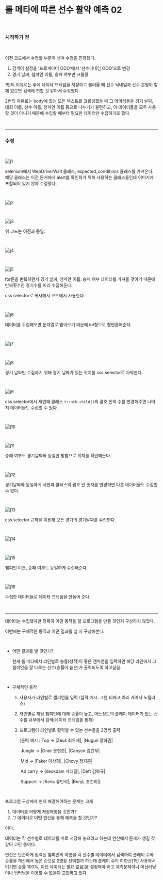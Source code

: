 # 롤 메타에 따른 선수 활약 예측 02

<br>

### 시작하기 전

<br>

이전 코드에서 수정할 부분이 생겨 수정을 진행했다.

1. 검색어 설정을 '프로게이머 OOO'에서 '선수닉네임 OOO'으로 변경
2. 경기 날짜, 챔피언 이름, 승패 여부만 크롤링

1번의 이유로는 후에 데이터 프레임을 저장하고 불러올 때 선수 닉네임과 선수 본명이 함께 있으면 검색에 편할 것 같아서 수정했다.

2번의 이유로는 body에 있는 모든 텍스트를 크롤링했을 때 그 데이터들을 경기 날짜, 대회 이름, 선수 이름, 챔피언 이름 등으로 나누기가 불편하고, 이 데이터들을 모두 사용할 것이 아니기 때문에 수집할 때부터 필요한 데이터만 수집하기로 했다.

<br>

---

### 수정

<br>

![j1](https://github.com/Cheolyong-Kim/TIL/blob/master/%EC%8B%A4%EC%8A%B5/%EB%A1%A4%20%EB%A9%94%ED%83%80%EC%97%90%20%EB%94%B0%EB%A5%B8%20%EC%84%A0%EC%88%98%20%ED%99%9C%EC%95%BD%20%EC%98%88%EC%B8%A1/image%202/j1.png?raw=true)

selenium에서 WebDriverWait 클래스, expected_conditions 클래스를 가져온다. 해당 클래스는 이전 문서에서 alert를 확인하기 위해 사용하는 클래스들인데 이미지에 포함되어 있지 않아 수정했다.

<br>

![j2](https://github.com/Cheolyong-Kim/TIL/blob/master/%EC%8B%A4%EC%8A%B5/%EB%A1%A4%20%EB%A9%94%ED%83%80%EC%97%90%20%EB%94%B0%EB%A5%B8%20%EC%84%A0%EC%88%98%20%ED%99%9C%EC%95%BD%20%EC%98%88%EC%B8%A1/image%202/j2.png?raw=true)

<br>

![j3](https://github.com/Cheolyong-Kim/TIL/blob/master/%EC%8B%A4%EC%8A%B5/%EB%A1%A4%20%EB%A9%94%ED%83%80%EC%97%90%20%EB%94%B0%EB%A5%B8%20%EC%84%A0%EC%88%98%20%ED%99%9C%EC%95%BD%20%EC%98%88%EC%B8%A1/image%202/j3.png?raw=true)

위 코드는 이전과 동일.

<br>

![j4](https://github.com/Cheolyong-Kim/TIL/blob/master/%EC%8B%A4%EC%8A%B5/%EB%A1%A4%20%EB%A9%94%ED%83%80%EC%97%90%20%EB%94%B0%EB%A5%B8%20%EC%84%A0%EC%88%98%20%ED%99%9C%EC%95%BD%20%EC%98%88%EC%B8%A1/image%202/j4.png?raw=true)

<br>

![j5](https://github.com/Cheolyong-Kim/TIL/blob/master/%EC%8B%A4%EC%8A%B5/%EB%A1%A4%20%EB%A9%94%ED%83%80%EC%97%90%20%EB%94%B0%EB%A5%B8%20%EC%84%A0%EC%88%98%20%ED%99%9C%EC%95%BD%20%EC%98%88%EC%B8%A1/image%202/j5.png?raw=true)

for문을 반복하면서 경기 날짜, 챔피언 이름, 승패 여부 데이터를 가져올 것이기 때문에 반복횟수인 경기수를 미리 수집해둔다.

css selector로 복사해서 코드에서 사용한다.

<br>

![j6](https://github.com/Cheolyong-Kim/TIL/blob/master/%EC%8B%A4%EC%8A%B5/%EB%A1%A4%20%EB%A9%94%ED%83%80%EC%97%90%20%EB%94%B0%EB%A5%B8%20%EC%84%A0%EC%88%98%20%ED%99%9C%EC%95%BD%20%EC%98%88%EC%B8%A1/image%202/j6.png?raw=true)

데이터를 수집해오면 문자열로 받아오기 때문에 int형으로 형변환해준다.

<br>

![j7](https://github.com/Cheolyong-Kim/TIL/blob/master/%EC%8B%A4%EC%8A%B5/%EB%A1%A4%20%EB%A9%94%ED%83%80%EC%97%90%20%EB%94%B0%EB%A5%B8%20%EC%84%A0%EC%88%98%20%ED%99%9C%EC%95%BD%20%EC%98%88%EC%B8%A1/image%202/j7.png?raw=true)

<br>

![j8](https://github.com/Cheolyong-Kim/TIL/blob/master/%EC%8B%A4%EC%8A%B5/%EB%A1%A4%20%EB%A9%94%ED%83%80%EC%97%90%20%EB%94%B0%EB%A5%B8%20%EC%84%A0%EC%88%98%20%ED%99%9C%EC%95%BD%20%EC%98%88%EC%B8%A1/image%202/j8.png?raw=true)

경기 날짜만 수집하기 위해 경기 날짜가 있는 위치를 css selector로 파악한다.

<br>

![j9](https://github.com/Cheolyong-Kim/TIL/blob/master/%EC%8B%A4%EC%8A%B5/%EB%A1%A4%20%EB%A9%94%ED%83%80%EC%97%90%20%EB%94%B0%EB%A5%B8%20%EC%84%A0%EC%88%98%20%ED%99%9C%EC%95%BD%20%EC%98%88%EC%B8%A1/image%202/j9.png?raw=true)

css selector에서 세번째 클래스 ``tr:nth-child()``의 괄호 안의 수를 변경해주면 나머지 데이터들도 수집할 수 있다.

<br>

![j10](https://github.com/Cheolyong-Kim/TIL/blob/master/%EC%8B%A4%EC%8A%B5/%EB%A1%A4%20%EB%A9%94%ED%83%80%EC%97%90%20%EB%94%B0%EB%A5%B8%20%EC%84%A0%EC%88%98%20%ED%99%9C%EC%95%BD%20%EC%98%88%EC%B8%A1/image%202/j10.png?raw=true)

<br>

![j11](https://github.com/Cheolyong-Kim/TIL/blob/master/%EC%8B%A4%EC%8A%B5/%EB%A1%A4%20%EB%A9%94%ED%83%80%EC%97%90%20%EB%94%B0%EB%A5%B8%20%EC%84%A0%EC%88%98%20%ED%99%9C%EC%95%BD%20%EC%98%88%EC%B8%A1/image%202/j11.png?raw=true)

승패 여부도 경기날짜와 동일한 방법으로 위치를 확인해둔다.

<br>

![j12](https://github.com/Cheolyong-Kim/TIL/blob/master/%EC%8B%A4%EC%8A%B5/%EB%A1%A4%20%EB%A9%94%ED%83%80%EC%97%90%20%EB%94%B0%EB%A5%B8%20%EC%84%A0%EC%88%98%20%ED%99%9C%EC%95%BD%20%EC%98%88%EC%B8%A1/image%202/j12.png?raw=true)

경기날짜와 동일하게 세번째 클래스의 괄호 안 숫자를 변경하면 다른 데이터들도 수집할 수 있다.

<br>

![j13](https://github.com/Cheolyong-Kim/TIL/blob/master/%EC%8B%A4%EC%8A%B5/%EB%A1%A4%20%EB%A9%94%ED%83%80%EC%97%90%20%EB%94%B0%EB%A5%B8%20%EC%84%A0%EC%88%98%20%ED%99%9C%EC%95%BD%20%EC%98%88%EC%B8%A1/image%202/j13.png?raw=true)

css selector 규칙을 이용해 모든 경기의 경기날짜를 수집한다.

<br>

![j14](https://github.com/Cheolyong-Kim/TIL/blob/master/%EC%8B%A4%EC%8A%B5/%EB%A1%A4%20%EB%A9%94%ED%83%80%EC%97%90%20%EB%94%B0%EB%A5%B8%20%EC%84%A0%EC%88%98%20%ED%99%9C%EC%95%BD%20%EC%98%88%EC%B8%A1/image%202/j14.png?raw=true)

<br>

![j15](https://github.com/Cheolyong-Kim/TIL/blob/master/%EC%8B%A4%EC%8A%B5/%EB%A1%A4%20%EB%A9%94%ED%83%80%EC%97%90%20%EB%94%B0%EB%A5%B8%20%EC%84%A0%EC%88%98%20%ED%99%9C%EC%95%BD%20%EC%98%88%EC%B8%A1/image%202/j15.png?raw=true)

챔피언 이름, 승패 여부도 동일하게 수집해준다.

<br>

![j16](https://github.com/Cheolyong-Kim/TIL/blob/master/%EC%8B%A4%EC%8A%B5/%EB%A1%A4%20%EB%A9%94%ED%83%80%EC%97%90%20%EB%94%B0%EB%A5%B8%20%EC%84%A0%EC%88%98%20%ED%99%9C%EC%95%BD%20%EC%98%88%EC%B8%A1/image%202/j16.png?raw=true)

수집한 데이터들로 데이터 프레임을 만들어 준다.

<br>

---

데이터는 수집했지만 정확히 어떤 동작을 할 프로그램을 만들 것인지 구상하지 않았다.

이번에는 구체적인 동작과 어떤 결과를 낼 지 구상해본다.

<br>

- 어떤 결과를 낼 것인가?

  현재 롤 메타에서 라인별로 승률(성적)이 좋은 챔피언을 입력하면 해당 라인에서 그 챔피언을 잘 다루는 선수(승률이 높은)가 출력되도록 하고싶음.

<br>

- 구체적인 동작

  1. 사용자가 라인별로 챔피언을 입력 (입력 예시: 그웬 비에고 아리 카이사 노틸러스)

  2. 라인별로 해당 챔피언에 대해 승률이 높고, 어느정도의 플레이 데이터가 있는 선수를 내부에서 검색(데이터 프레임을 통해)

  3. 프로그램이 라인별로 활약할 수 있는 선수들을 2명씩 출력

      (출력 예시 : Top -> |Zeus 최우제|, |Nuguri 장하권| 

     ​                      Jungle -> |Oner 문현준|, |Canyon 김건부|

     ​                      Mid -> |Faker 이상혁|, |Chovy 정지훈|

     ​	                  Ad carry -> |deokdam 서대길|, |Deft 김혁규|

     ​                      Support -> |Keria 류민석|, |BeryL 조건희|)

<br>

프로그렘 구상에서 현재 해결해야하는 문제는 크게

1. 데이터를 어떻게 저장해놓을 것인가?
2. 그 데이터로 어떤 연산을 통해 예측을 할 것인가?

이다.

데이터는 각 선수별로 데이터를 따로 저장해 놓으려고 하는데 연산에서 문제가 생길 것 같아 고민 중이다.

연산은 단순하게 입력된 챔피언의 이름을 각 선수별 데이터에서 검색하여 플레이 수와 승률을 계산해서 높은 순으로 2명을 선택할까 하는데 플레이 수의 하한선(1번 사용해서 이기면 승률 100%, 이런 데이터는 필요 없음)을 설정해야 하고 예측문제이니 머신러닝이나 딥러닝을 이용할 수 없을까 고민하고 있다.